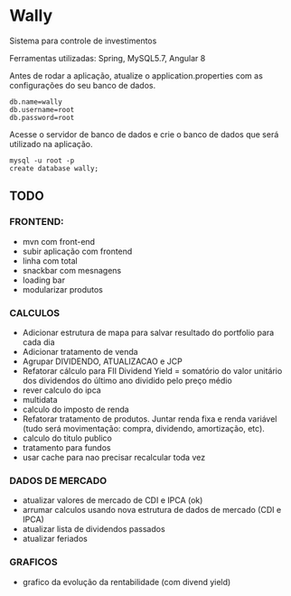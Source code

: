 # Wally
Sistema para controle de investimentos

Ferramentas utilizadas: Spring, MySQL5.7, Angular 8

Antes de rodar a aplicação, atualize o application.properties com as configurações do seu banco de dados.
```
db.name=wally
db.username=root
db.password=root
```

Acesse o servidor de banco de dados e crie o banco de dados que será utilizado na aplicação. 
```
mysql -u root -p 
create database wally;
```

## TODO


### FRONTEND:
- mvn com front-end
- subir aplicação com frontend	
- linha com total
- snackbar com mesnagens
- loading bar
- modularizar produtos

### CALCULOS
- Adicionar estrutura de mapa para salvar resultado do portfolio para cada dia  
- Adicionar tratamento de venda
- Agrupar DIVIDENDO, ATUALIZACAO e JCP
- Refatorar cálculo para FII 
	Dividend Yield = somatório do valor unitário dos dividendos do último ano dividido pelo preço médio
- rever calculo do ipca
- multidata
- calculo do imposto de renda
- Refatorar tratamento de produtos.
	Juntar renda fixa e renda variável (tudo será movimentação: compra, dividendo, amortização, etc). 
- calculo do titulo publico
- tratamento para fundos
- usar cache para nao precisar recalcular toda vez

### DADOS DE MERCADO
- atualizar valores de mercado de CDI e IPCA (ok)
- arrumar calculos usando nova estrutura de dados de mercado (CDI e IPCA)
- atualizar lista de dividendos passados 
- atualizar feriados

### GRAFICOS
- grafico da evolução da rentabilidade (com divend yield)


